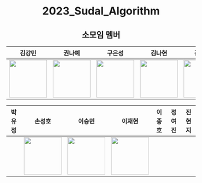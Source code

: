 <div align=center>

# 2023_Sudal_Algorithm

## 소모임 멤버

| 김강민 | 권나예 | 구은성 | 김나현 | 김민주 | 박소정 |
| :----: | :----: | :----: | :----: | :----: | :----: |
| [<img src="https://github.com/dobbymin.png" width="100px">](https://github.com/dobbymin) | [<img src="https://github.com/Kwonnaye.png" width="100px">](https://github.com/Kwonnaye) | [<img src="https://github.com/Koo-EunSung.png" width="100px">](https://github.com/Koo-EunSung) | [<img src="https://github.com/Dansoeun.png" width="100px">](https://github.com/Dansoeun) | [<img src="https://github.com/manjookim.png" width="100px">](https://github.com/manjookim) | [<img src="https://github.com/soParkjeong.png" width="100px">](https://github.com/soParkjeong) |

| 박유정 | 손성호 | 이승민 | 이재현 | 이종호 | 정여진 | 진현지 |
| :----: | :----: | :----: | :----: | :----: | :----: | :----: |
| | [<img src="https://github.com/SungHHo.png" width="100px">](https://github.com/SungHHo) | [<img src="https://github.com/miloul.png" width="100px">](https://github.com/miloul) | [<img src="https://github.com/fanta4715.png" width="100px">](https://github.com/fanta4715) | | | | [<img src="http://github.com/Catsmanager.png" width="100px">](http://github.com/Catsmanager)|

</div>
